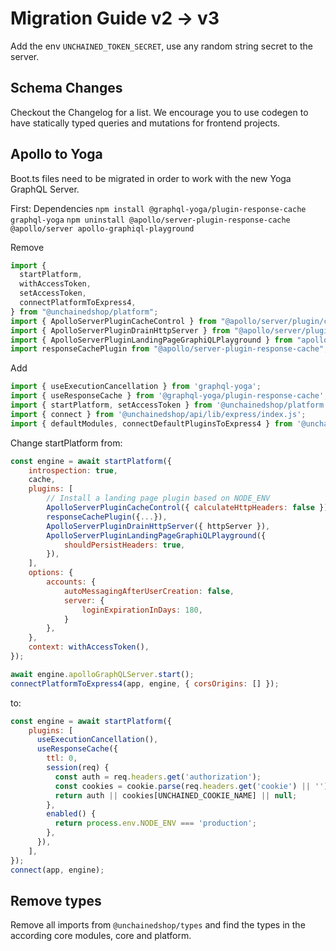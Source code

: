 # Migration Guide v2 -> v3

Add the env `UNCHAINED_TOKEN_SECRET`, use any random string secret to the server.

## Schema Changes
Checkout the Changelog for a list. We encourage you to use codegen to have statically typed queries and mutations for frontend projects.

## Apollo to Yoga
Boot.ts files need to be migrated in order to work with the new Yoga GraphQL Server.

First: Dependencies
`npm install @graphql-yoga/plugin-response-cache graphql-yoga`
`npm uninstall @apollo/server-plugin-response-cache @apollo/server apollo-graphiql-playground`

Remove
```js
import {
  startPlatform,
  withAccessToken,
  setAccessToken,
  connectPlatformToExpress4,
} from "@unchainedshop/platform";
import { ApolloServerPluginCacheControl } from "@apollo/server/plugin/cacheControl";
import { ApolloServerPluginDrainHttpServer } from "@apollo/server/plugin/drainHttpServer";
import { ApolloServerPluginLandingPageGraphiQLPlayground } from "apollo-graphiql-playground";
import responseCachePlugin from "@apollo/server-plugin-response-cache";
```

Add
```js
import { useExecutionCancellation } from 'graphql-yoga';
import { useResponseCache } from '@graphql-yoga/plugin-response-cache';
import { startPlatform, setAccessToken } from '@unchainedshop/platform';
import { connect } from '@unchainedshop/api/lib/express/index.js';
import { defaultModules, connectDefaultPluginsToExpress4 } from '@unchainedshop/plugins';
```

Change startPlatform from:
```js
const engine = await startPlatform({
    introspection: true,
    cache,
    plugins: [
        // Install a landing page plugin based on NODE_ENV
        ApolloServerPluginCacheControl({ calculateHttpHeaders: false }),
        responseCachePlugin({...}),
        ApolloServerPluginDrainHttpServer({ httpServer }),
        ApolloServerPluginLandingPageGraphiQLPlayground({
            shouldPersistHeaders: true,
        }),
    ],
    options: {
        accounts: {
            autoMessagingAfterUserCreation: false,
            server: {
                loginExpirationInDays: 180,
            }
        },
    },
    context: withAccessToken(),
});

await engine.apolloGraphQLServer.start();
connectPlatformToExpress4(app, engine, { corsOrigins: [] });
```

to:
```js
const engine = await startPlatform({
    plugins: [
      useExecutionCancellation(),
      useResponseCache({
        ttl: 0,
        session(req) {
          const auth = req.headers.get('authorization');
          const cookies = cookie.parse(req.headers.get('cookie') || '');
          return auth || cookies[UNCHAINED_COOKIE_NAME] || null;
        },
        enabled() {
          return process.env.NODE_ENV === 'production';
        },
      }),
    ],
});
connect(app, engine);
```

## Remove types

Remove all imports from `@unchainedshop/types` and find the types in the according core modules, core and platform.